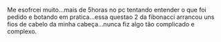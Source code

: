 Me esofrcei muito...mais de 5horas no pc tentando entender o que foi pedido e botando em pratica...essa questao 2 da fibonacci arrancou uns fios de cabelo da minha cabeça...nunca fiz algo tão complicado e complexo.
